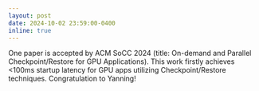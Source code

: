 ```yaml
---
layout: post
date: 2024-10-02 23:59:00-0400
inline: true
---
```


One paper is accepted by ACM SoCC 2024 (title: On-demand and Parallel Checkpoint/Restore for GPU Applications).
This work firstly achieves <100ms startup latency for GPU apps utilizing Checkpoint/Restore techniques.
Congratulation to Yanning!
